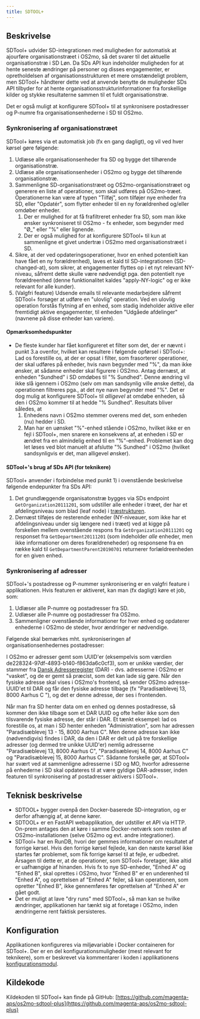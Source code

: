 ```yaml
---
title: SDTOOL+
---
```


## Beskrivelse

SDTool+ udvider SD-integrationen med muligheden for automatisk at ajourføre
organisationstræet i OS2mo, så det svarer til det aktuelle organisationstræ i
SD Løn. Da SDs API kun indeholder muligheden for at hente seneste ændringer på
personer og disses engagementer, er opretholdelsen af organisationsstrukturen
et mere omstændeligt problem, men SDTool+ håndterer dette ved at anvende benytte
de muligheder SDs API tilbyder for at hente organisationsstrukturinformationer
fra forskellige kilder og stykke resultaterne sammen til et fuldt
organisationstræ.

Det er også muligt at konfigurere SDTool+ til at synkronisere
postadresser og P-numre fra organisationsenhederne i SD til OS2mo.

### Synkronisering af organisationstræet

SDTool+ køres via et automatisk job (fx en gang dagligt), og vil ved hver
kørsel gøre følgende:

1. Udlæse alle organisationsenheder fra SD og bygge det tilhørende
   organisationstræ.
2. Udlæse alle organisationsenheder i OS2mo og bygge det tilhørende
   organisationstræ.
3. Sammenligne SD-organisationstræet og OS2mo-organisationstræet og generere en
   liste af operationer, som skal udføres på OS2mo-træet. Operationerne kan
   være af typen "Tilføj", som tilføjer nye enheder fra SD, eller
   "Opdatér", som flytter enheder til en ny forældrenhed og/eller omdøber
   enheder.
     1. Der er mulighed for at få frafiltreret enheder fra SD, som man ikke
        ønsker synkroniseret til OS2mo - fx enheder, som begynder med "Ø_"
        eller "%" eller lignende.
     2. Der er også mulighed for at konfigurere SDTool+ til kun at sammenligne
        et givet undertræ i OS2mo med organisationstræet i SD.
4. Sikre, at der ved opdateringsoperationer, hvor en enhed potentielt kan have fået en ny
   forældrenhed), laves et kald til SD-integrationen (SD-changed-at), som
   sikrer, at engagementer flyttes op i et nyt relevant NY-niveau, såfremt
   dette skulle være nødvendigt pga. den potentielt nye forældreenhed (denne
   funktionalitet kaldes "apply-NY-logic" og er ikke relevant for alle kunder).
5. (Valgfri feature) Udsende emails til relevante medarbejdere såfremt SDTool+
   forsøger at udføre en "ulovlig" operation. Ved en ulovlig operation forstås
   flytning af en enhed, som stadig indeholder aktive eller fremtidigt aktive
   engagementer, til enheden "Udgåede afdelinger" (navnene på disse enheder kan
   variere).

#### Opmærksomhedspunkter

* De fleste kunder har fået konfigureret et filter som det, der er nævnt i
  punkt 3.a ovenfor, hvilket kan resultere i følgende opførsel i SDTool+: Lad
  os forestille os, at der er opsat i filter, som frasorterer operationer, der
  skal udføres på enheder, hvis navn begynder med "%", da man ikke ønsker, at
  sådanne enheder skal figurere i OS2mo. Antag dernæst, at
  enheden "Sundhed" i SD omdøbes til "% Sundhed". Denne ændring vil ikke slå
  igennem i OS2mo (selv om man sandsynlig ville ønske dette), da operationen
  filtreres pga., at det nye navn begynder med "%". Det er dog mulig at
  konfigurere SDTool+ til _alligevel_ at omdøbe enheden, så den i OS2mo kommer
  til at hedde "% Sundhed". Resultats bliver således, at
    1. Enhedens navn i OS2mo stemmer overens med det, som enheden (nu) hedder i
       SD.
    2. Man har en uønsket "%"-enhed stående i OS2mo, hvilket ikke er en fejl i
       SDTool+, men snarere en konsekvens af, at enheden i SD er ændret fra en
       almindelig enhed til en "%"-enhed. Problemet kan dog let løses ved blot
       manuelt at afslutte "% Sundhed" i OS2mo (hvilket sandsynligvis er det,
       man alligevel ønsker).

#### SDTool+'s brug af SDs API (for teknikere)

SDTool+ anvender i forbindelse med punkt 1) i ovenstående beskrivelse følgende
endepunkter fra SDs API:

1. Det grundlæggende organisatonstræ bygges via SDs endpoint
   `GetOrganization20111201`, som udstiller alle enheder i træet, der har et
   afdelingsniveau som blad (leaf node) i
   [træstrukturen](https://en.wikipedia.org/wiki/Tree_(data_structure)).
2. Dernæst tilføjes de resterende enheder (NY-niveauer, som ikke har
   et afdelingsniveau under sig længere ned i træet) ved at kigge på
   forskellen mellem ovenstående respons fra `GetOrganization20111201` og
   responset fra `GetDepartment20111201` (som indeholder _alle_ enheder,
   men ikke informationer om deres forældreneheder) og responsene fra en
   række kald til `GetDepartmentParent20190701` returnerer forlældreenheden
   for en given enhed.

### Synkronisering af adresser

SDTool+'s postadresse og P-nummer synkronisering er en valgfri feature i
applikationen. Hvis featuren er aktiveret, kan man (fx dagligt) køre et job,
som:

1. Udlæser alle P-numre og postadresser fra SD.
2. Udlæser alle P-numre og postadresser fra OS2mo.
3. Sammenligner ovenstående informationer for hver enhed og opdaterer enhederne
   i OS2mo de steder, hvor ændringer er nødvendige.

Følgende skal bemærkes mht. synkroniseringen af organisationsenhedernes
postadresser:

I OS2mo er adresser gemt som UUID'er (eksempelvis som værdien
de228324-97df-4893-b140-f863da6c0cf3), som er unikke værdier, der stammer fra
[Dansk Adresseregister](https://danmarksadresser.dk/) (DAR) - dvs. adresserne i
OS2mo er "vasket", og de er gemt så præcist, som det kan lade sig gøre. Når den
fysiske adresse skal vises i OS2mo's frontend, så sender OS2mo adresse-UUID'et
til DAR og får den fysiske adresse tilbage (fx "Paradisæblevej 13, 8000 Aarhus C
"), og det er denne adresse, der ses i frontenden.

Når man fra SD henter data om en enhed og dennes postadresse, så kommer den ikke
tilbage som et DAR UUID og ofte heller ikke som den tilsvarende fysiske adresse,
der står i DAR. Et tænkt eksempel: lad os forestille os, at man i SD
henter enheden "Administration", som har adressen "Paradisæblevej 13 - 15,
8000 Aarhus C". Men denne adresse kan ikke (nødvendigvis) findes i DAR, da den
i DAR er delt ud på tre forskellige adresser (og dermed tre unikke UUID'er)
nemlig adresserne "Paradisæblevej 13, 8000 Aarhus C", "Paradisæblevej 14,
8000 Aarhus C" og "Paradisæblevej 15, 8000 Aarhus C". Sådanne forskelle gør, at
SDTool+ har svært ved at sammenligne adresserne i SD og MO, hvorfor adresserne
på enhederne i SD skal opdateres til at være gyldige DAR-adresser, inden
featuren til synkronisering af postadresser aktivers i SDTool+.

## Teknisk beskrivelse

* SDTOOL+ bygger ovenpå den Docker-baserede SD-integration, og er derfor
  afhængig af, at denne kører.
* SDTOOL+ er en FastAPI webapplikation, der udstiller et API via HTTP. On-prem
  antages den at køre i samme Docker-netværk som resten af OS2mo-installationen
  (selve OS2mo og evt. andre integrationer).
* SDTool+ har en RunDB, hvori der gemmes informationer om resultatet af forrige
  kørsel. Hvis den forrige kørsel fejlede, kan den næste kørsel ikke startes
  før problemet, som fik forrige kørsel til at fejle, er udbedret. Årsagen til
  dette er, at de operationer, som SDTool+ foretager, ikke altid er uafhængige
  af hinanden. Hvis fx to nye SD-enheder, "Enhed A" og "Enhed B", skal oprettes
  i OS2mo, hvor "Enhed B" er en underenhed til "Enhed A", og oprettelsen af
  "Enhed A" fejler, så kan operationen, som opretter "Enhed B", ikke gennemføres
  før oprettelsen af "Enhed A" er gået godt.
* Det er muligt at lave "dry runs" med SDTool+, så man kan se hvilke ændringer,
  applikationen har tænkt sig at foretage i OS2mo, inden ændringerne rent
  faktisk persisteres.

## Konfiguration

Applikationen konfigureres via miljøvariable i Docker containeren for
SDTool+. Der er en del konfigurationsmuligheder (mest relevant for teknikere),
som er beskrevet via kommentarer i koden i applikationens
[konfigurationsmodul](https://github.com/magenta-aps/os2mo-sdtool-plus/blob/master/sdtoolplus/config.py).

## Kildekode

Kildekoden til SDTool+ kan finde på GitHub:
[https://github.com/magenta-aps/os2mo-sdtool-plus](https://github.com/magenta-aps/os2mo-sdtool-plus)
